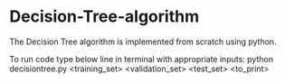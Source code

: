 # Decision-Tree-algorithm
The Decision Tree algorithm is implemented from scratch using python.

To run code type below line in terminal with appropriate inputs:
python decisiontree.py <l> <k> <training_set> <validation_set> <test_set> <to_print>
